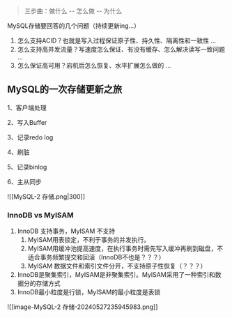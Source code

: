 
> 三步曲：做什么 -- 怎么做 -- 为什么

MySQL存储要回答的几个问题（持续更新ing...）
1. 怎么支持ACID？也就是写入过程保证原子性、持久性、隔离性和一致性 ...
2.  怎么支持高并发流量？写速度怎么保证、有没有缓存、怎么解决读写一致问题 ... 
3.  怎么保证高可用？宕机后怎么恢复、水平扩展怎么做的 ... 

## MySQL的一次存储更新之旅

1、客户端处理

2、写入Buffer

3、记录redo log

4、刷脏

5、记录binlog 

6、主从同步


![[MySQL-2 存储.png|300]]


### InnoDB  vs  MyISAM

1.  InnoDB 支持事务，MyISAM 不支持
	 1.  MyISAM用表锁定，不利于事务的并发执行。
	 2.  MyISAM用缓冲池提高速度，在执行事务时需先写入缓冲再刷到磁盘，不适合事务频繁提交和回滚（InnoDB不也是？？？）
	 3.  MyISAM 数据文件和索引文件分开，不支持原子性恢复（？？？）
2.  InnoDB是聚集索引，MyISAM是非聚集索引。MyISAM采用了一种索引和数据分的存储方式
3.  InnoDB最小粒度是行锁，MyISAM的最小粒度是表锁




![[image-MySQL-2 存储-20240527235945983.png]]

